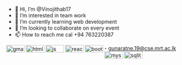 - 👋 Hi, I’m @Vinojithab17
- 👀 I’m interested in team work
- 🌱 I’m currently learning web development
- 💞️ I’m looking to collaborate on every event
- 📫 How to reach me cal  +94 763220387

<!---
Vinojithab17/Vinojithab17 is a ✨ special ✨ repository because its `README.md` (this file) appears on your GitHub profile.
You can click the Preview link to take a look at your changes.
--->

<img align="left" alt="gmail" width="50px" height="20px" src="https://img.shields.io/badge/Gmail-D14836?style=for-the-badge&logo=gmail&logoColor=white " />- gunaratne.19@cse.mrt.ac.lk
<img align="left" alt="html" width="50px" height="20px" src="https://img.shields.io/badge/HTML5-E34F26?style=for-the-badge&logo=html5&logoColor=white" />
<img align="left" alt="js" width="50px" height="20px"  src="https://img.shields.io/badge/JavaScript-323330?style=for-the-badge&logo=javascript&logoColor=F7DF1E" />
<img align="left" alt="react" width="50px" height="20px"  src="https://img.shields.io/badge/React-20232A?style=for-the-badge&logo=react&logoColor=61DAFB" />
<img align="left" alt="bootstrap" width="50px" height="20px"  src="https://img.shields.io/badge/Bootstrap-563D7C?style=for-the-badge&logo=bootstrap&logoColor=white" />
<img align="left"  alt="mysql" width="50px" height="20px"  src="https://img.shields.io/badge/MySQL-005C84?style=for-the-badge&logo=mysql&logoColor=white" />
<img align="left"  alt="sqlite" width="50px" height="20px"  src="https://img.shields.io/badge/SQLite-07405E?style=for-the-badge&logo=sqlite&logoColor=white" />


